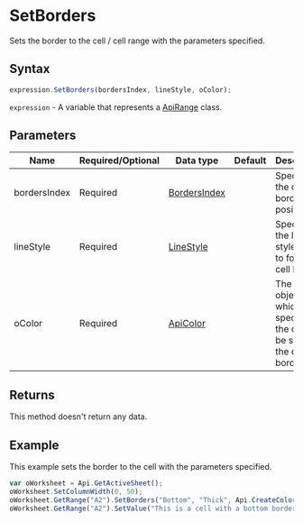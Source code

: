 # SetBorders

Sets the border to the cell / cell range with the parameters specified.

## Syntax

```javascript
expression.SetBorders(bordersIndex, lineStyle, oColor);
```

`expression` - A variable that represents a [ApiRange](../ApiRange.md) class.

## Parameters

| **Name** | **Required/Optional** | **Data type** | **Default** | **Description** |
| ------------- | ------------- | ------------- | ------------- | ------------- |
| bordersIndex | Required | [BordersIndex](../../Enumeration/BordersIndex.md) |  | Specifies the cell border position. |
| lineStyle | Required | [LineStyle](../../Enumeration/LineStyle.md) |  | Specifies the line style used to form the cell border. |
| oColor | Required | [ApiColor](../../ApiColor/ApiColor.md) |  | The color object which specifies the color to be set to the cell border. |

## Returns

This method doesn't return any data.

## Example

This example sets the border to the cell with the parameters specified.

```javascript
var oWorksheet = Api.GetActiveSheet();
oWorksheet.SetColumnWidth(0, 50);
oWorksheet.GetRange("A2").SetBorders("Bottom", "Thick", Api.CreateColorFromRGB(255, 111, 61));
oWorksheet.GetRange("A2").SetValue("This is a cell with a bottom border");
```
